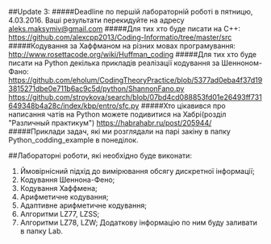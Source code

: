 ##Update 3:
#####Deadline по першій лабораторній роботі в пятницю, 4.03.2016. 
Ваші результати перекидуйте на адресу aleks.maksymiv@gmail.com
#####Для тих хто буде писати на С++:
https://github.com/alexcpp2013/Coding-Informatio/tree/master/src
#####Кодування за Хаффманом на різних мовах програмування:
http://www.rosettacode.org/wiki/Huffman_coding
#####Для тих хто буде писати на Python декілька прикладів реалізації кодування за Шенноном-Фано:
https://github.com/eholum/CodingTheoryPractice/blob/5377ad0eba4f37d193815271dbe0e711b6ac9c5d/python/ShannonFano.py
https://github.com/stroykova/search/blob/07bd4cd088853fd01e26493ff731649348b4a28c/index/kbp/entro/sfc.py
#####Хто цікавився про написання чатів на Python можете подивитися на Хабрі(розділ "Различный практикум") https://habrahabr.ru/post/205944/
#####Приклади задач, які ми розглядали на парі закіну в папку Python_codding_example в понеділок.

##Лабораторні роботи, які необхідно буде виконати:
1. Ймовірнісний підхід до вимірювання обсягу дискретної інформації;
2. Кодування Шеннона-Фено;
3. Кодування Хаффмена;
4. Арифметичне кодування;
5. Адаптивне арифметичне кодування;
6. Алгоритми LZ77, LZSS;
7. Алгоритми LZ78, LZW;
Додаткову інформацію по ним буду заливати в папку Lab.

